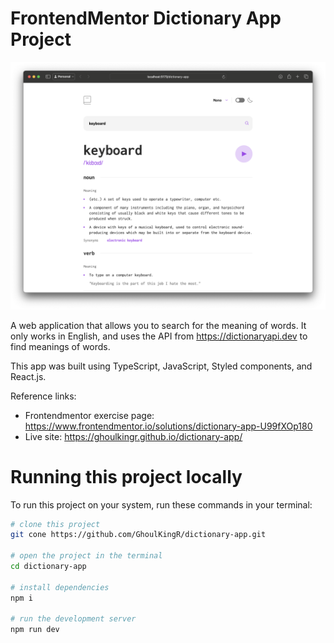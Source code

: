 # FrontendMentor Dictionary App Project

![Screenshot](./assets/screenshot.png)

A web application that allows you to search for the meaning of words. It only works in English, and uses the API from https://dictionaryapi.dev to find meanings of words.

This app was built using TypeScript, JavaScript, Styled components, and React.js.

Reference links:
* Frontendmentor exercise page: https://www.frontendmentor.io/solutions/dictionary-app-U99fXOp180
* Live site: https://ghoulkingr.github.io/dictionary-app/

# Running this project locally

To run this project on your system, run these commands in your terminal:
```bash
# clone this project
git cone https://github.com/GhoulKingR/dictionary-app.git

# open the project in the terminal
cd dictionary-app

# install dependencies
npm i

# run the development server
npm run dev
```
